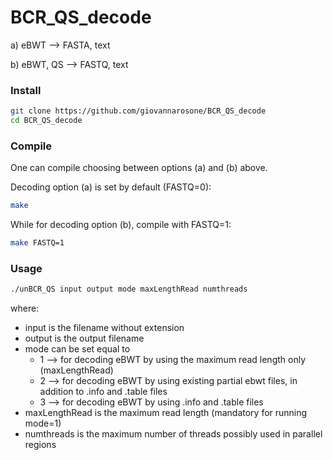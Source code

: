 # BCR_QS_decode
a) eBWT --> FASTA, text

b) eBWT, QS --> FASTQ, text

### Install

```sh
git clone https://github.com/giovannarosone/BCR_QS_decode
cd BCR_QS_decode
```

### Compile
One can compile choosing between options (a) and (b) above. 

Decoding option (a) is set by default (FASTQ=0):

```sh
make
```

While for decoding option (b), compile with FASTQ=1:

```sh
make FASTQ=1
```
### Usage

```sh
./unBCR_QS input output mode maxLengthRead numthreads
```
where:
- input is the filename without extension
- output is the output filename
- mode can be set equal to
  * 1 --> for decoding eBWT by using the maximum read length only (maxLengthRead)
  * 2 --> for decoding eBWT by using existing partial ebwt files, in addition to .info and .table files
  * 3 --> for decoding eBWT by using .info and .table files
- maxLengthRead is the maximum read length (mandatory for running mode=1)
- numthreads is the maximum number of threads possibly used in parallel regions
